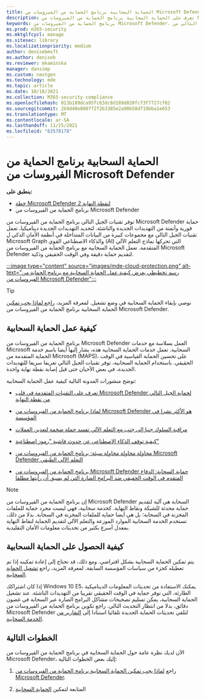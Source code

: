```yaml
---
title: الحماية السحابية برنامج الحماية من الفيروسات من Microsoft Defender
description: تعرف على الحماية السحابية برنامج الحماية من الفيروسات من Microsoft Defender
keywords: برنامج الحماية من الفيروسات من Microsoft Defender، تقنيات الجيل التالي، الجيل التالي من av، التعلم الآلي، الحماية من البرامج الضارة، الأمان، defender، السحابة، الحماية السحابية
ms.prod: m365-security
ms.mktglfcycl: manage
ms.sitesec: library
ms.localizationpriority: medium
author: denisebmsft
ms.author: deniseb
ms.reviewer: mkaminska
manager: dansimp
ms.custom: nextgen
ms.technology: mde
ms.topic: article
ms.date: 10/18/2021
ms.collection: M365-security-compliance
ms.openlocfilehash: 013b189dca95fc63dc8d189d020fcf3f7727cf82
ms.sourcegitcommit: 2b9d40e888ff2f2b3385e2a90b50d719bba1e653
ms.translationtype: MT
ms.contentlocale: ar-SA
ms.lasthandoff: 11/25/2021
ms.locfileid: "63578178"
---
```

# <a name="cloud-protection-and-microsoft-defender-antivirus"></a>الحماية السحابية برنامج الحماية من الفيروسات من Microsoft Defender

**ينطبق على:**
- [خطة Microsoft Defender لنقطة النهاية 2](https://go.microsoft.com/fwlink/p/?linkid=2154037)
- برنامج الحماية من الفيروسات من Microsoft Defender

توفر تقنيات الجيل التالي برنامج الحماية من الفيروسات من Microsoft Defender حماية فورية وأتمتة من التهديدات الجديدة والناشئة. لتحديد التهديدات الجديدة ديناميكيا، تعمل تقنيات الجيل التالي مع مجموعات كبيرة من البيانات المتداخلة في أنظمة الأمان الذكي ل Microsoft Graph والذكاء الاصطناعي القوي (AI) التي تحركها نماذج التعلم الآلي المتقدمة. تعمل الحماية السحابية مع برنامج الحماية من الفيروسات من Microsoft Defender لتقديم حماية دقيقة وفي الوقت الحقيقي وذكية. 

[:::image type="content" source="images/mde-cloud-protection.png" alt-text="رسم تخطيطي يعرض كيفية عمل الحماية السحابية مع برنامج الحماية من الفيروسات من Microsoft Defender":::](enable-cloud-protection-microsoft-defender-antivirus.md)

> [!TIP]
> نوصي بإبقاء الحماية السحابية في وضع تشغيل. لمعرفة المزيد، [راجع لماذا يجب تمكين](why-cloud-protection-should-be-on-mdav.md) الحماية السحابية برنامج الحماية من الفيروسات من Microsoft Defender. 

## <a name="how-cloud-protection-works"></a>كيفية عمل الحماية السحابية

برنامج الحماية من الفيروسات من Microsoft Defender العمل بسلاسة مع خدمات Microsoft السحابية. تعمل خدمات الحماية السحابية هذه، يشار إليها أيضا باسم خدمة الحماية المتقدمة من Microsoft (MAPS)، على تحسين الحماية القياسية في الوقت الحقيقي. باستخدام الحماية السحابية، توفر تقنيات الجيل التالي تعريفا سريعا للتهديدات الجديدة، في بعض الأحيان حتى قبل إصابة نقطة نهاية واحدة. 

توضح منشورات المدونة التالية كيفية عمل الحماية السحابية:

- [تعرف على التقنيات المتقدمة في قلب Microsoft Defender لحماية الجيل التالي من نقطة النهاية](https://www.microsoft.com/security/blog/2019/06/24/inside-out-get-to-know-the-advanced-technologies-at-the-core-of-microsoft-defender-atp-next-generation-protection/)

- [لماذا برنامج الحماية من الفيروسات من Microsoft Defender هو الأكثر نشرا في المؤسسة](https://www.microsoft.com/security/blog/2018/03/22/why-windows-defender-antivirus-is-the-most-deployed-in-the-enterprise) 

- [مراقبة السلوك جنبا إلى جنب مع التعلم الآلي تفسد حملة ضخمة لتعدين العملات](https://www.microsoft.com/security/blog/2018/03/07/behavior-monitoring-combined-with-machine-learning-spoils-a-massive-dofoil-coin-mining-campaign)

- [كيفية توقف الذكاء الاصطناعي عن حدوث فاشية "رموز اصطناعية"](https://www.microsoft.com/security/blog/2018/02/14/how-artificial-intelligence-stopped-an-emotet-outbreak)

- [محاولة محاولة محاولة سيئة: برنامج الحماية من الفيروسات من Microsoft Defender التعلم الآلي الطبقي](https://www.microsoft.com/security/blog/2017/12/11/detonating-a-bad-rabbit-windows-defender-antivirus-and-layered-machine-learning-defenses)

- [برنامج الحماية من الفيروسات من Microsoft Defender حماية السحابة: الدفاع المتقدم في الوقت الحقيقي ضد البرامج الضارة التي لم يسبق أن رأيتها مطلقا](https://www.microsoft.com/security/blog/2017/07/18/windows-defender-antivirus-cloud-protection-service-advanced-real-time-defense-against-never-before-seen-malware) 


> [!NOTE]
> إن برنامج الحماية من الفيروسات من Microsoft Defender السحابة هي آلية لتقديم حماية محدثة للشبكة ونقاط النهاية. كخدمة سحابية، فهي ليست مجرد حماية للملفات المخزنة في السحابة؛ بل هي أيضا حماية للملفات المخزنة في السحابة. بدلا من ذلك، تستخدم الخدمة السحابية الموارد الموزعة والتعلم الآلي لتقديم الحماية لنقاط النهاية بمعدل أسرع بكثير من تحديثات معلومات الأمان التقليدية.

## <a name="how-to-get-cloud-protection"></a>كيفية الحصول على الحماية السحابية 

يتم تمكين الحماية السحابية بشكل افتراضي. ومع ذلك، قد تحتاج إلى إعادة تمكينه إذا تم تعطيله كجزء من سياسات المؤسسة السابقة. لمعرفة المزيد، راجع [تشغيل الحماية السحابية](enable-cloud-protection-microsoft-defender-antivirus.md).

إذا كان اشتراكك Windows 10 E5، يمكنك الاستفادة من تحديثات المعلومات الديناميكية الطارئة، التي توفر حماية في الوقت الحقيقي تقريبا من التهديدات الناشئة. عند تشغيل الحماية السحابية، يمكن تسليم تصحيحات مشاكل البرامج الضارة عبر السحابة في غضون دقائق، بدلا من انتظار التحديث التالي. راجع تكوين برنامج الحماية من الفيروسات من Microsoft Defender لتلقي تحديثات الحماية الجديدة تلقائيا استنادا إلى [التقارير من الخدمة السحابية](manage-event-based-updates-microsoft-defender-antivirus.md#cloud-report-updates).

## <a name="next-steps"></a>الخطوات التالية

الآن لديك نظرة عامة حول الحماية السحابية في برنامج الحماية من الفيروسات من Microsoft Defender، إليك بعض الخطوات التالية:

1. راجع [لماذا يجب تمكين الحماية السحابية برنامج الحماية من الفيروسات من Microsoft Defender](why-cloud-protection-should-be-on-mdav.md).

2. المتابعة لتمكين [الحماية السحابية](enable-cloud-protection-microsoft-defender-antivirus.md)